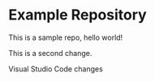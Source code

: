 # Example Repository
This is a sample repo, hello world!

This is a second change.

Visual Studio Code changes
